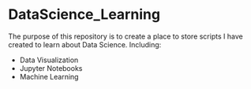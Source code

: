 # DataScience_Learning

The purpose of this repository is to create a place to store scripts I have created to learn about Data Science. 
Including:
- Data Visualization
- Jupyter Notebooks
- Machine Learning

